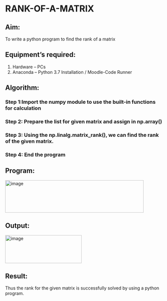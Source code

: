 # RANK-OF-A-MATRIX
## Aim:
To write a python program to find the rank of a matrix
## Equipment’s required:
1. 	Hardware – PCs
2. 	Anaconda – Python 3.7 Installation / Moodle-Code Runner
## Algorithm:
### Step 1:Import the numpy module to use the built-in functions for calculation
 
### Step 2: Prepare the list for given matrix and assign in np.array()

### Step 3: Using the np.linalg.matrix_rank(), we can find the rank of the given matrix.
### Step 4: End the program

## Program:
<img width="444" height="104" alt="image" src="https://github.com/user-attachments/assets/d165a2fe-fc80-4db8-8021-32266a87bf0d" />

## Output:
<img width="245" height="90" alt="image" src="https://github.com/user-attachments/assets/120071c0-5734-45de-b70d-e9c5684d07c4" />

## Result:
Thus the rank for the given matrix is successfully solved by  using a python program.

